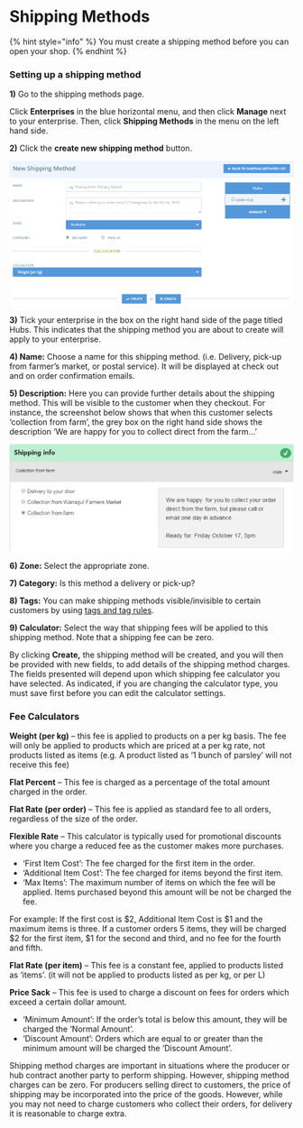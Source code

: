 # Shipping Methods

{% hint style="info" %}
 You must create a shipping method before you can open your shop.
{% endhint %}

### Setting up a shipping method

**1\)** Go to the shipping methods page.

Click **Enterprises** in the blue horizontal menu, and then click **Manage** next to your enterprise. Then, click **Shipping Methods** in the menu on the left hand side.

**2\)** Click the **create new shipping method** button.

![](../.gitbook/assets/new-shipping-method.png)

**3\)** Tick your enterprise in the box on the right hand side of the page titled Hubs. This indicates that the shipping method you are about to create will apply to your enterprise.

**4\) Name:** Choose a name for this shipping method. \(i.e. Delivery, pick-up from farmer’s market, or postal service\). It will be displayed at check out and on order confirmation emails.

**5\) Description:** Here you can provide further details about the shipping method. This will be visible to the customer when they checkout. For instance, the screenshot below shows that when this customer selects ‘collection from farm’, the grey box on the right hand side shows the description ‘We are happy for you to collect direct from the farm…’

![](../.gitbook/assets/shipping-view-at-checkout.png)

**6\) Zone:** Select the appropriate zone.

**7\) Category:** Is this method a delivery or pick-up?

**8\) Tags:** You can make shipping methods visible/invisible to certain customers by using [tags and tag rules](../advanced-features/shop-setup/tags-and-tag-rules.md).

**9\) Calculator:** Select the way that shipping fees will be applied to this shipping method. Note that a shipping fee can be zero.

By clicking **Create,** the shipping method will be created, and you will then be provided with new fields, to add details of the shipping method charges. The fields presented will depend upon which shipping fee calculator you have selected. As indicated, if you are changing the calculator type, you must save first before you can edit the calculator settings.

### Fee Calculators

**Weight \(per kg\)** – this fee is applied to products on a per kg basis. The fee will only be applied to products which are priced at a per kg rate, not products listed as items \(e.g. A product listed as ‘1 bunch of parsley’ will not receive this fee\)

**Flat Percent** – This fee is charged as a percentage of the total amount charged in the order.

**Flat Rate \(per order\)** – This fee is applied as standard fee to all orders, regardless of the size of the order.

**Flexible Rate** – This calculator is typically used for promotional discounts where you charge a reduced fee as the customer makes more purchases.

* ‘First Item Cost’: The fee charged for the first item in the order.
* ‘Additional Item Cost’: The fee charged for items beyond the first item.
* ‘Max Items’: The maximum number of items on which the fee will be applied. Items purchased beyond this amount will be not be charged the fee.

For example: If the first cost is $2, Additional Item Cost is $1 and the maximum items is three. If a customer orders 5 items, they will be charged $2 for the first item, $1 for the second and third, and no fee for the fourth and fifth.

**Flat Rate \(per item\)** – This fee is a constant fee, applied to products listed as ‘items’. \(it will not be applied to products listed as per kg, or per L\)

**Price Sack** – This fee is used to charge a discount on fees for orders which exceed a certain dollar amount.

* ‘Minimum Amount’: If the order’s total is below this amount, they will be charged the ‘Normal Amount’.
* ‘Discount Amount’: Orders which are equal to or greater than the minimum amount will be charged the ‘Discount Amount’.

Shipping method charges are important in situations where the producer or hub contract another party to perform shipping. However, shipping method charges can be zero. For producers selling direct to customers, the price of shipping may be incorporated into the price of the goods. However, while you may not need to charge customers who collect their orders, for delivery it is reasonable to charge extra.

